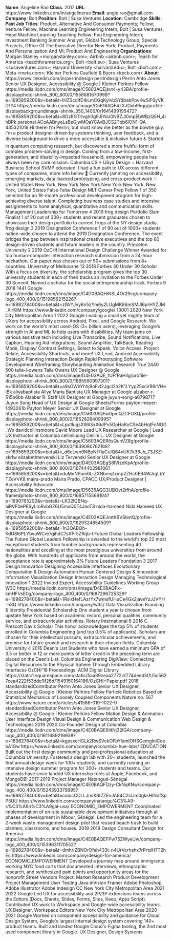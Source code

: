 **Name**: Angeline Rao
**Class**: 2017
**URL**: https://www\.linkedin\.com/in/angelinerao
**Email**: angie\.rao@gmail\.com
**Company**: Bolt
**Position**: Bolt | Susa Ventures
**Location**: Cambridge
**Skills**: 
**Past Job Titles**: Product, Alternative And Consumer Payments; Fellow; Venture Fellow; Machine Learning Engineering Intern; Bolt | Susa Ventures; Head Machine Learning Teaching Fellow; Fbu Engineering Intern; Investment Banking Summer Analyst, Global Technology Group; Special Projects, Office Of The Executive Director New York; Product, Payments And Personalization And Ml; Product And Engineering
**Organizations**: Morgan Stanley <morganstanley\.com>; Airbnb <airbnb\.com>; Teach for America <teachforamerica\.org>; Bolt <bolt\.eu>; Susa Ventures <susaventures\.com>; Harvard University <harvard\.edu>; Bolt <bolt\.com>; Meta <meta\.com>; Kleiner Perkins Caufield & Byers <kpcb\.com>
**About**: https://www\.linkedin\.com/in/perrindesign perrindesign Perrin Anto Jones Senior UX Designer, Accessibility @ Google | Kleiner Perkins Fellow https://media\.licdn\.com/dms/image/C5603AQEjsvt4\-y43BA/profile\-displayphoto\-shrink\_800\_800/0/1558681670998?e=1695859200&v=beta&t=lHZScdifDIkLmCGqKyIvbSYdbabPpvKwSiF6yVKD1Y4 https://media\.licdn\.com/dms/image/C5616AQF4zXJOxb95qg/profile\-displaybackgroundimage\-shrink\_350\_1400/0/1641499195472?e=1695859200&v=beta&t=8DzRGTrIvgh0g9JiYdJ0NBZJI0mpEbWBzQ5H\_4rhBPk personal ACoAABnyeLsBeGjwMOaYCAvBJCS2Tbb6lON1\-QA 435321019 Hi there\! I’m Perrin, but most know me better as the bowtie guy\. I'm a product designer driven by systems thinking, user feedback, and a diverse background to drive a more accessible & inclusive future ♿️  Started in quantum computing research, but discovered a more fruitful form of complex problem\-solving in design\. Coming from a low\-income, first\-generation, and disability\-impacted household, empowering people has always been my core mission\. Columbia CS \+ USyd Design \+ Harvard Business School SVMP educated\. I had a fun path to UX across different types of companies, more info below 💼  Currently jamming on accessibility, emerging markets, data\-backed prototyping, and cross\-product work ✨ United States New York, New York New York New York New York, New York, United States False False Design MLT Career Prep Fellow 1 of 350 selected for an 18\-month professional development program for high\-achieving diverse talent\. Completing business case studies and intensive assignments to hone analytical, quantitative and communication skills\. Management Leadership for Tomorrow  4 2019 frog design Portfolio Slam Finalist 1 of 20 out of 300\+ students and recent graduates chosen to showcase their design portfolio to current frogs at the NY design studio\. frog design 3 2019 Designation Conference 1 of 80 out of 1000\+ students nation\-wide chosen to attend the 2019 Designation Conference\. The event bridges the gap between inspirational creative executives and the top 80 design\-driven students and future leaders in the country\. Princeton University 2 2019 OzCHI International Design Challenge Winner Awarded for top human\-computer interaction research submission from a 24\-hour hackathon\. Our paper was chosen out of 50\+ submissions from 8\+ countries\. University of Melbourne 12 2018 Forbes 30 Under 30 Scholar With a focus on diversity, the scholarship program gives the top 30 university students in each of their tracks an invitation to the Forbes Under 30 Summit\. Named a scholar for the social entrepreneurship track\. Forbes 9 2018 1441 Google https://media\.licdn\.com/dms/image/C4D0BAQHiNSL4Or29cg/company\-logo\_400\_400/0/1519856215226?e=1698278400&v=beta&t=zIWYJvy8n5zYm6y2LUgMK86mSMJl6prHYZJM\_XirKlM https://www\.linkedin\.com/company/google/ 10001 2020 New York City Metropolitan Area 1 2022 Google Leading a small yet mighty team of UXers for accessibility across Android, Pixel, and Google Research\. We work on the world's most used\-OS \(3\+ billion users\), leveraging Google’s strength in AI and ML to help users with disabilities\.  My team jams on various assistive tech including Live Transcribe, Sound Notifications, Live Caption, Hearing Aid integrations, Sound Amplifier, TalkBack, Reading Mode, Display/ Contrast Settings, Select to Speak, Voice Access, Project Relate, Accessibility Shortcuts, and more\! UX Lead, Android Accessibility Strategic Planning Interaction Design Rapid Prototyping Software Development Wireframing Storyboarding Animation Research True 2440 500 talia\-l\-owens Talia Owens UX Designer @ Google https://media\.licdn\.com/dms/image/D4E03AQE\_fUFfRaHIlg/profile\-displayphoto\-shrink\_800\_800/0/1665590997301?e=1695859200&v=beta&t=a9sOWhYhhj9oFvl2Jgcl2h2K1LYyp25xcVR6rVHeIBk aliyabaptista Aliya Maria Baptista UX Manager at Google alzaber\-r\-515b6bb Alzaber R\. Staff UX Designer at Google juyun\-song\-a6798717 Juyun Song Head of UX Design at Google Sheets/Forms payton\-meyer\-1493061b Payton Meyer Senior UX Designer at Google https://media\.licdn\.com/dms/image/C5603AQFw0pmQZCFUXQ/profile\-displayphoto\-shrink\_800\_800/0/1652828409995?e=1695859200&v=beta&t=Lpx1IugsXII6ISxX6dPv5GpHaKoCSe4bHqtFoNOG\_Wo davidcollinsmoore David Moore Lead UX Researcher at Google | Lead UX Instructor at Columbia celliniluong Cellini L\. UX Designer at Google https://media\.licdn\.com/dms/image/C5603AQERfisQunVZ8g/profile\-displayphoto\-shrink\_800\_800/0/1639080762168?e=1695859200&v=beta&t=\_d6eLwn9NBpNf7IaCrJQ64vUK7k36Jh\_73JSZ\-xkrIw elizabethtervenski Liz Tervenski Senior UX Designer at Google https://media\.licdn\.com/dms/image/D4E03AQEgS8lVIzdKpA/profile\-displayphoto\-shrink\_800\_800/0/1674440298106?e=1695859200&v=beta&t=duMnNPam6LrZXNbmq1xmp2ZHc0E94WJrgLbYTZeVVK8 maira\-prado Maira Prado, CPACC UX/Product Designer | Accessibility Advocate https://media\.licdn\.com/dms/image/D5635AQG3UBOvt2tfhA/profile\-framedphoto\-shrink\_800\_800/0/1685715569104?e=1690765200&v=beta&t=LK32lQBNq\-aiRVF0ePESyLroRvbGZ6U5mxQ0T4JaoT8 nida\-hameed Nida Hameed UX Designer at Google https://media\.licdn\.com/dms/image/C4E03AQEJmtK6VSbstQ/profile\-displayphoto\-shrink\_800\_800/0/1629324854509?e=1695859200&v=beta&t=1n3OABQh\-KdU8l6PLYbvuWCre7gihdC7sXPr5ZRqb\-I Future Global Leaders Fellowship The Future Global Leaders Fellowship is awarded to the world's top 22 most exceptional students from humble backgrounds representing 40 nationalities and excelling at the most prestigious universities from around the globe\. With hundreds of applicants from around the world, the acceptance rate is approximately 3% Future Leaders Foundation 3 2017 Design Innovation Designing Accessible Interfaces Evolutionary Computation & Design Automation Human Centered Design & Innovation Information Visualization Design Interaction Design Managing Technological Innovation 1 2022 Invited Expert, Accessibility Guidelines Working Group W3C https://media\.licdn\.com/dms/image/D4E0BAQFx\-kmHFVsE0g/company\-logo\_400\_400/0/1687296725329?e=1698278400&v=beta&t=1RslxHefLAzrYx7wmsfUHuCe4Gx2javeYzJJVYH\-h3Q https://www\.linkedin\.com/company/w3c/ Data Visualization Branding & Identity Presidential Scholarship One student a year is chosen from upstate New York based on academic record, personal qualities, community service, and extracurricular activities\. Rotary International 6 2016 C\. Prescott Davis Scholar This honor acknowledges the top 5% of students enrolled in Columbia Engineering \(and top 0\.5% of applicants\)\. Scholars are chosen for their intellectual pursuits, extracurricular achievements, and promise for future growth and research in their chosen fields\. Columbia University 4 2016 Dean's List  Students who have earned a minimum GPA of 3\.5 or better in 12 or more points of letter credit in the preceding term are placed on the Dean’s List\. Columbia Engineering DigiView: Connecting Digital Resources to the Physical Sphere Through Embedded Library Interfaces OzCHI'18 Proceedings: ACM Digital Library https://static1\.squarespace\.com/static/5aa89ceaa2772cf774deed5f/t/5c5627cea4222f53dde9f26d/1549150164186/OzCHI\+Paper\.pdf 2018 standardizedContributor Perrin Anto Jones Senior UX Designer, Accessibility @ Google | Kleiner Perkins Fellow Particle Robotics Based on Statistical Mechanics of Loosely Coupled Components Nature no\. 567 https://www\.nature\.com/articles/s41586\-019\-1022\-9 standardizedContributor Perrin Anto Jones Senior UX Designer, Accessibility @ Google | Kleiner Perkins Fellow Motion Design & Animation User Interface Design  Visual Design & Communication Web Design & Technologies 2019 2020 Co\-Founder Design at Columbia https://media\.licdn\.com/dms/image/C4E0BAQE6iltNj32IGA/company\-logo\_400\_400/0/1611689216938?e=1698278400&v=beta&t=kgpsxeHGLk2RwSVekOFbYIxmIOHSGemgIniCoebA1Gw https://www\.linkedin\.com/company/columbia\-hue\-labs/ EDUCATION Built out the first design community and pre\-professional education at Columbia University\. Fostered a design lab with 20\+ students, launched the first annual design week for 100\+ students, and currently running an intensive design summer program for 200\+ students and teams\. Our students have since landed UX internship roles at Apple, Facebook, and MongoDB\! 2017 2019 Project Manager Natangué\-Sénégal https://media\.licdn\.com/dms/image/C4E0BAQFDzy\-CkNqKNw/company\-logo\_400\_400/0/1524393379995?e=1698278400&v=beta&t=coiocCOLLJmiXRt7ZEnJA84C2cUm0gksHINofSpP5UU https://www\.linkedin\.com/company/natangu%C3%A9\-s%C3%A9n%C3%A9gal\-usa/ ECONOMIC\_EMPOWERMENT Coordinated implementation of on\-site sustainable development initiatives through all phases of development in Mbour, Sénégal\. Led the engineering team for a 2\-week waste management design pilot that reused beach trash to build planters, classrooms, and houses\. 2019 2019 Design Consultant Design for America https://media\.licdn\.com/dms/image/C4E0BAQEFPw75ZWyeUw/company\-logo\_400\_400/0/1539631170552?e=1698278400&v=beta&t=dmhrlZBNOrOfeh433t\_n4UrVcrhshx7rPrtdH7T2hEc https://www\.linkedin\.com/company/design\-for\-america/ ECONOMIC\_EMPOWERMENT Developed a journey map around immigrants working NYC food carts that documented interviews, ethnographic research, and synthesized pain points and opportunity areas for the nonprofit Street Vendors Project\. Market Research Product Development Project Management User Testing Java inVision Framer Adobe Photoshop Adobe Illustrator Adobe Indesign CC New York City Metropolitan Area 2021 2022 Google Led UX for accessibility and 2P/3P extensions teams across the Editors \(Docs, Sheets, Slides, Forms, Sites, Keep, Apps Script\)\. Contributed UX work to Workspace and Google\-wide accessibility teams\. UX Designer, Workspace Editors New York City Metropolitan Area 2020 2021 Google Worked on component accessibility and guidance for Cloud Design System, Google's largest internal design system covering 140\+ product teams\. Built and landed Google Cloud's Figma tooling, the 2nd most used component library in Google\. UX Designer, Design Systems
